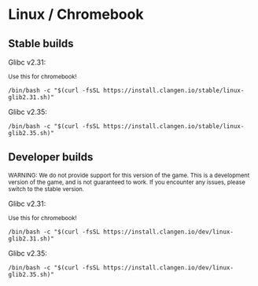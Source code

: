 # Linux / Chromebook


## Stable builds
Glibc v2.31:

<sup>Use this for chromebook!</sup>

`/bin/bash -c "$(curl -fsSL https://install.clangen.io/stable/linux-glib2.31.sh)"`

Glibc v2.35:

`/bin/bash -c "$(curl -fsSL https://install.clangen.io/stable/linux-glib2.35.sh)"`


## Developer builds
<sup>WARNING: We do not provide support for this version of the game.
This is a development version of the game, and is not guaranteed to work.
If you encounter any issues, please switch to the stable version.</sup>

Glibc v2.31:

<sup>Use this for chromebook!</sup>

`/bin/bash -c "$(curl -fsSL https://install.clangen.io/dev/linux-glib2.31.sh)"`

Glibc v2.35:

`/bin/bash -c "$(curl -fsSL https://install.clangen.io/dev/linux-glib2.35.sh)"`